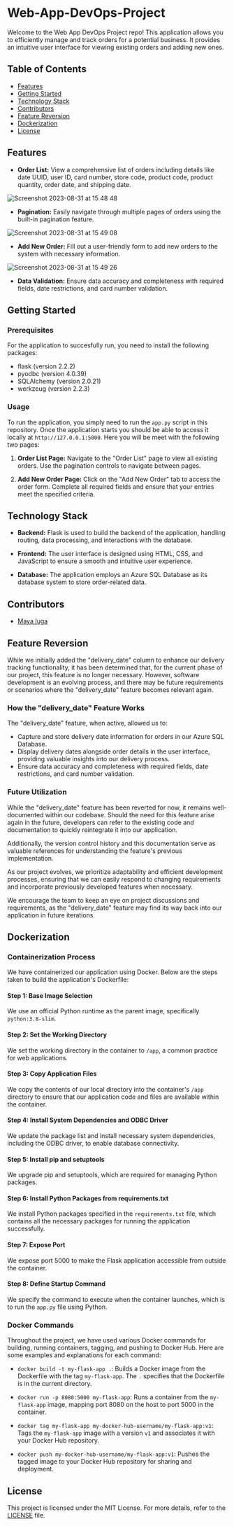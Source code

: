 # Web-App-DevOps-Project

Welcome to the Web App DevOps Project repo! This application allows you to efficiently manage and track orders for a potential business. It provides an intuitive user interface for viewing existing orders and adding new ones.

## Table of Contents

- [Features](#features)
- [Getting Started](#getting-started)
- [Technology Stack](#technology-stack)
- [Contributors](#contributors)
- [Feature Reversion](#feature-reversion)
- [Dockerization](#dockerization)
- [License](#license)

## Features

- **Order List:** View a comprehensive list of orders including details like date UUID, user ID, card number, store code, product code, product quantity, order date, and shipping date.
  
![Screenshot 2023-08-31 at 15 48 48](https://github.com/maya-a-iuga/Web-App-DevOps-Project/assets/104773240/3a3bae88-9224-4755-bf62-567beb7bf692)

- **Pagination:** Easily navigate through multiple pages of orders using the built-in pagination feature.
  
![Screenshot 2023-08-31 at 15 49 08](https://github.com/maya-a-iuga/Web-App-DevOps-Project/assets/104773240/d92a045d-b568-4695-b2b9-986874b4ed5a)

- **Add New Order:** Fill out a user-friendly form to add new orders to the system with necessary information.
  
![Screenshot 2023-08-31 at 15 49 26](https://github.com/maya-a-iuga/Web-App-DevOps-Project/assets/104773240/83236d79-6212-4fc3-afa3-3cee88354b1a)

- **Data Validation:** Ensure data accuracy and completeness with required fields, date restrictions, and card number validation.

## Getting Started

### Prerequisites

For the application to succesfully run, you need to install the following packages:

- flask (version 2.2.2)
- pyodbc (version 4.0.39)
- SQLAlchemy (version 2.0.21)
- werkzeug (version 2.2.3)

### Usage

To run the application, you simply need to run the `app.py` script in this repository. Once the application starts you should be able to access it locally at `http://127.0.0.1:5000`. Here you will be meet with the following two pages:

1. **Order List Page:** Navigate to the "Order List" page to view all existing orders. Use the pagination controls to navigate between pages.

2. **Add New Order Page:** Click on the "Add New Order" tab to access the order form. Complete all required fields and ensure that your entries meet the specified criteria.

## Technology Stack

- **Backend:** Flask is used to build the backend of the application, handling routing, data processing, and interactions with the database.

- **Frontend:** The user interface is designed using HTML, CSS, and JavaScript to ensure a smooth and intuitive user experience.

- **Database:** The application employs an Azure SQL Database as its database system to store order-related data.

## Contributors 

- [Maya Iuga]([https://github.com/yourusername](https://github.com/maya-a-iuga))

## Feature Reversion

While we initially added the "delivery_date" column to enhance our delivery tracking functionality, it has been determined that, for the current phase of our project, this feature is no longer necessary. However, software development is an evolving process, and there may be future requirements or scenarios where the "delivery_date" feature becomes relevant again.

### How the "delivery_date" Feature Works

The "delivery_date" feature, when active, allowed us to:

- Capture and store delivery date information for orders in our Azure SQL Database.
- Display delivery dates alongside order details in the user interface, providing valuable insights into our delivery process.
- Ensure data accuracy and completeness with required fields, date restrictions, and card number validation.

### Future Utilization

While the "delivery_date" feature has been reverted for now, it remains well-documented within our codebase. Should the need for this feature arise again in the future, developers can refer to the existing code and documentation to quickly reintegrate it into our application.

Additionally, the version control history and this documentation serve as valuable references for understanding the feature's previous implementation.

As our project evolves, we prioritize adaptability and efficient development processes, ensuring that we can easily respond to changing requirements and incorporate previously developed features when necessary.

We encourage the team to keep an eye on project discussions and requirements, as the "delivery_date" feature may find its way back into our application in future iterations.

## Dockerization

### Containerization Process

We have containerized our application using Docker. Below are the steps taken to build the application's Dockerfile:

#### Step 1: Base Image Selection
We use an official Python runtime as the parent image, specifically `python:3.8-slim`.

#### Step 2: Set the Working Directory
We set the working directory in the container to `/app`, a common practice for web applications.

#### Step 3: Copy Application Files
We copy the contents of our local directory into the container's `/app` directory to ensure that our application code and files are available within the container.

#### Step 4: Install System Dependencies and ODBC Driver
We update the package list and install necessary system dependencies, including the ODBC driver, to enable database connectivity.

#### Step 5: Install pip and setuptools
We upgrade pip and setuptools, which are required for managing Python packages.

#### Step 6: Install Python Packages from requirements.txt
We install Python packages specified in the `requirements.txt` file, which contains all the necessary packages for running the application successfully.

#### Step 7: Expose Port
We expose port 5000 to make the Flask application accessible from outside the container.

#### Step 8: Define Startup Command
We specify the command to execute when the container launches, which is to run the `app.py` file using Python.

### Docker Commands

Throughout the project, we have used various Docker commands for building, running containers, tagging, and pushing to Docker Hub. Here are some examples and explanations for each command:

- `docker build -t my-flask-app .`: Builds a Docker image from the Dockerfile with the tag `my-flask-app`. The `.` specifies that the Dockerfile is in the current directory.

- `docker run -p 8080:5000 my-flask-app`: Runs a container from the `my-flask-app` image, mapping port 8080 on the host to port 5000 in the container.

- `docker tag my-flask-app my-docker-hub-username/my-flask-app:v1`: Tags the `my-flask-app` image with a version `v1` and associates it with your Docker Hub repository.

- `docker push my-docker-hub-username/my-flask-app:v1`: Pushes the tagged image to your Docker Hub repository for sharing and deployment.

## License

This project is licensed under the MIT License. For more details, refer to the [LICENSE](LICENSE) file.

